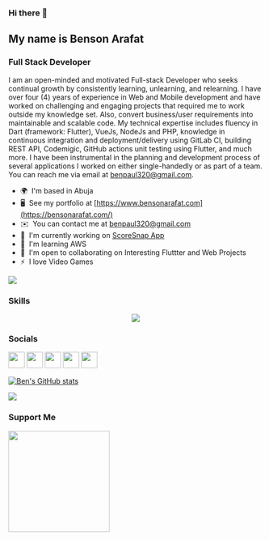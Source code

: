 ### Hi there 👋

## My name is Benson Arafat

### Full Stack Developer

I am an open-minded and motivated Full-stack Developer who seeks continual growth by consistently learning, unlearning, and relearning. I have over four (4) years of experience in Web and Mobile development and have worked on challenging and engaging projects that required me to work outside my knowledge set. Also, convert business/user requirements into maintainable and scalable code. My technical expertise includes fluency in Dart (framework: Flutter), VueJs, NodeJs and PHP, knowledge in continuous integration and deployment/delivery using GitLab CI, building REST API, Codemigic, GitHub actions unit testing using Flutter, and much more. I have been instrumental in the planning and development process of several applications I worked on either single-handedly or as part of a team. You can reach me via email at benpaul320@gmail.com.

* 🌍  I'm based in Abuja
* 🖥️  See my portfolio at [https://www.bensonarafat.com](https://bensonarafat.com/)
* ✉️  You can contact me at [benpaul320@gmail.com](mailto:benpaul320@gmail.com)
* 🚀  I'm currently working on [ScoreSnap App](https://github.com/bensonarafat/scoresnap)
* 🧠  I'm learning AWS
* 🤝  I'm open to collaborating on Interesting Fluttter and Web Projects
* ⚡  I love Video Games

<a href="https://www.github.com/bensonarafat" target="_blank" rel="noreferrer"><img
src="https://img.shields.io/github/followers/bensonarafat?logo=github&style=for-the-badge&color=0891b2&labelColor=1c1917" /></a>


### Skills

<p align="center">
  <a href="https://skillicons.dev">
    <img src="https://skillicons.dev/icons?i=git,css,dart,express,firebase,flutter,html,js,jquery,laravel,mongodb,mysql,nextjs,nodejs,nuxtjs,php,postgres,react,redux,tailwind,vue,webpack" />
  </a>
</p>

### Socials

<p align="left"> <a href="https://www.github.com/bensonarafat" target="_blank" rel="noreferrer"><img src="https://raw.githubusercontent.com/danielcranney/readme-generator/main/public/icons/socials/github.svg" width="32" height="32" /></a> <a href="https://www.instagram.com/realarafatben/" target="_blank" rel="noreferrer"><img src="https://raw.githubusercontent.com/danielcranney/readme-generator/main/public/icons/socials/instagram.svg" width="32" height="32" /></a> <a href="https://www.linkedin.com/in/bensonarafat" target="_blank" rel="noreferrer"><img src="https://raw.githubusercontent.com/danielcranney/readme-generator/main/public/icons/socials/linkedin.svg" width="32" height="32" /></a> <a href="https://www.twitter.com/bensonarafat" target="_blank" rel="noreferrer"><img src="https://raw.githubusercontent.com/danielcranney/readme-generator/main/public/icons/socials/twitter.svg" width="32" height="32" /></a> <a href="https://www.youtube.com/channel/UCaXyRy1djewxo-UKgBD3xWA" target="_blank" rel="noreferrer"><img src="https://raw.githubusercontent.com/danielcranney/readme-generator/main/public/icons/socials/youtube.svg" width="32" height="32" /></a></p>


<!-- <b>My GitHub Stats</b> -->

<a href="http://www.github.com/bensonarafat"><img src="https://github-readme-stats.vercel.app/api?username=bensonarafat&show_icons=true&hide=&count_private=true&title_color=0891b2&text_color=ffffff&icon_color=0891b2&bg_color=1c1917&hide_border=true&show_icons=true" alt="Ben's GitHub stats" /></a>

<a href="http://www.github.com/bensonarafat"><img src="https://github-readme-streak-stats.herokuapp.com/?user=bensonarafat&stroke=ffffff&background=1c1917&ring=0891b2&fire=0891b2&currStreakNum=ffffff&currStreakLabel=0891b2&sideNums=ffffff&sideLabels=ffffff&dates=ffffff&hide_border=true" /></a>


### Support Me

<a href="https://www.buymeacoffee.com/bensonarafat"><img src="https://cdn.buymeacoffee.com/buttons/v2/default-yellow.png" width="200" /></a>
